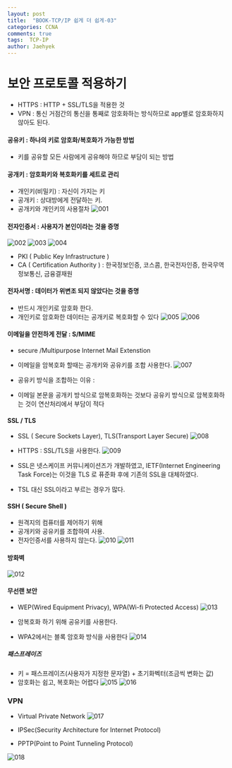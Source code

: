 ```yaml
---
layout: post
title:  "BOOK-TCP/IP 쉽게 더 쉽게-03"
categories: CCNA
comments: true
tags:  TCP-IP
author: Jaehyek
---
```


# 보안 프로토콜 적용하기
- HTTPS : HTTP + SSL/TLS을 적용한 것
- VPN : 통신 거점간의 통신을 통째로 암호화하는 방식하므로 app별로 암호화하지 않아도 된다.


#### 공유키 : 하나의 키로 암호화/복호화가 가능한 방법
- 키를 공유할 모든 사람에게 공유해야 하므로 부담이 되는 방법

#### 공개키 : 암호화키와 복호화키를 세트로 관리
- 개인키(비밀키) : 자신이 가지는 키
- 공개키 : 상대방에게 전달하는 키.
- 공개키와 개인키의 사용절차
![001](/img/2017-01-14-CCNA-book-TCP-IP-easy-and-easy-03/001.JPG)

#### 전자인증서 : 사용자가 본인이라는 것을 증명
![002](/img/2017-01-14-CCNA-book-TCP-IP-easy-and-easy-03/002.JPG)
![003](/img/2017-01-14-CCNA-book-TCP-IP-easy-and-easy-03/003.JPG)
![004](/img/2017-01-14-CCNA-book-TCP-IP-easy-and-easy-03/004.JPG)

- PKI ( Public Key Infrastructure ) 
- CA ( Certification Authority ) : 한국정보인증, 코스콤, 한국전자인증, 한국무역정보통신, 금융결재원

#### 전자서명  : 데이터가 위변조 되지 않았다는 것을 증명
- 반드시 개인키로 암호화 한다.
- 개인키로 암호화한 데이터는 공개키로 복호화할 수 있다
![005](/img/2017-01-14-CCNA-book-TCP-IP-easy-and-easy-03/005.JPG)
![006](/img/2017-01-14-CCNA-book-TCP-IP-easy-and-easy-03/006.JPG)

#### 이메일을 안전하게 전달 : S/MIME
- secure /Multipurpose Internet Mail Extenstion 
- 이메일을 암복호화 할때는 공개키와 공유키를 조합 사용한다. 
![007](/img/2017-01-14-CCNA-book-TCP-IP-easy-and-easy-03/007.JPG)


- 공유키 방식을 조합하는 이유 : 
- 이메일 본문을 공개키 방식으로 암복호화하는 것보다 공유키 방식으로 암복호화하는 것이 연산처리에서 부담이 적다

#### SSL / TLS
- SSL ( Secure Sockets Layer), TLS(Transport Layer Secure)
![008](/img/2017-01-14-CCNA-book-TCP-IP-easy-and-easy-03/008.JPG)

- HTTPS : SSL/TLS을 사용한다.
![009](/img/2017-01-14-CCNA-book-TCP-IP-easy-and-easy-03/009.JPG)

- SSL은 넷스케이프 커뮤니케이션즈가 개발하였고, IETF(Internet Engineering Task Force)는 이것을 TLS 로 퓨준화 후에 기존의 SSL을 대체하였다.
- TSL 대신 SSL이라고 부르는 경우가 많다.

#### SSH ( Secure Shell )
- 원격지의 컴퓨터를 제어하기 위해 
- 공개키와 공유키를 조합하여 사용.
- 전자인증서를 사용하지 않는다.
![010](/img/2017-01-14-CCNA-book-TCP-IP-easy-and-easy-03/010.JPG)
![011](/img/2017-01-14-CCNA-book-TCP-IP-easy-and-easy-03/011.JPG)

#### 방화벽
![012](/img/2017-01-14-CCNA-book-TCP-IP-easy-and-easy-03/012.JPG)

#### 무선랜 보안
- WEP(Wired Equipment Privacy), WPA(Wi-fi Protected Access)
![013](/img/2017-01-14-CCNA-book-TCP-IP-easy-and-easy-03/013.JPG)

- 암복호화 하기 위해 공유키를 사용한다.
- WPA2에서는 블록 암호화 방식을 사용한다
![014](/img/2017-01-14-CCNA-book-TCP-IP-easy-and-easy-03/014.JPG)

##### 패스프레이즈
- 키 = 패스프레이즈(사용자가 지정한 문자열) + 초기화벡터(조금씩 변화는 값)
- 암호화는 쉽고, 복호화는 어렵다
![015](/img/2017-01-14-CCNA-book-TCP-IP-easy-and-easy-03/015.JPG)
![016](/img/2017-01-14-CCNA-book-TCP-IP-easy-and-easy-03/016.JPG)

### VPN
- Virtual Private Network 
![017](/img/2017-01-14-CCNA-book-TCP-IP-easy-and-easy-03/017.JPG)

- IPSec(Security Architecture for Internet Protocol)
- PPTP(Point to Point Tunneling Protocol)

![018](/img/2017-01-14-CCNA-book-TCP-IP-easy-and-easy-03/018.JPG)


